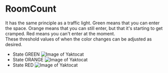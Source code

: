 # RoomCount
It has the same principle as a traffic light. Green means that you can enter the space. Orange means that you can still enter, but that it's starting to get cramped. Red means you can't enter at the moment. <br>These threshold values of when the color changes can be adjusted as desired.

* State GREEN
![Image of Yaktocat](https://i.imgur.com/hQg4Ez1.png)
* State ORANGE
![Image of Yaktocat](https://i.imgur.com/vAgBjpb.png)
* State RED
![Image of Yaktocat](https://i.imgur.com/v11sh8A.png)


